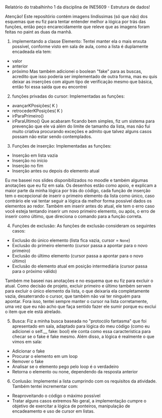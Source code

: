 Relatório do trabalhinho 1 da disciplina de INE5609 - Estrutura de dados!

Atenção! Este repositório contém imagens lindíssimas (só que não) dos esquemas que eu fiz para tentar entender melhor a lógica por trás das funções, então peço encarecidamente que releve que as imagens foram feitas no paint as duas da manhã.

1) implementando a classe Elemento:
Tentei manter ela o mais enxuta possível, conforme visto em sala de aula, como a lista é duplamente encadeada ela tem:
- valor 
- anterior 
- próximo 
Mas também adicionei o boolean "fake" para as buscas, acredito que isso poderia ser implementado de outra forma, mas eu quis deixar as inserções com algum tipo de verificação mesmo que básica, então foi essa saída que eu encontrei

2) funções privadas do cursor:
Implementadas as funções:
- avançarKPosições( K )
- retrocederKPosições( K )
- irParaPrimeiro()
- irParaUltimo()
Que acabaram ficando bem simples, fiz um sistema para prevenção que ele vá além do limite de tamanho da lista, mas não fui muito criativa procurando exceções e admito que talvez alguns casos possam não estar sendo contemplados.

3) Funções de inserção:
Implementadas as funções:
- Inserção em lista vazia
- Inserção no início
- Inserção no fim
- Inserção antes ou depois do elemento atual

Eu me baseei nos slides disponibilizados no moodle e também algumas anotações que eu fiz em sala. Os desenhos estão como apoio, e explicam a maior parte da minha lógica por trás do código, cada função de inserção tem o excepcional de inserir o primeiro elemento da lista como único, caso contrário ele vai tentar seguir a lógica da melhor forma possível dados os elementos ao redor. Também em inserir antes do atual, ele tem o erro caso você esteja tentando inserir um novo primeiro elemento, ou após, o erro de inserir como último, que direciona o comando para a função correta.


4) Funções de exclusão:
As funções de exclusão consideram os seguintes casos:
- Exclusão do único elemento (lista fica vazia, cursor = `None`)
- Exclusão do primeiro elemento (cursor passa a apontar para o novo primeiro)
- Exclusão do último elemento (cursor passa a apontar para o novo último)
- Exclusão do elemento atual em posição intermediária (cursor passa para o próximo válido)

Também me baseei nas anotações e no esquema que eu fiz para excluir o atual. Como decisão de projeto, excluir primeiro e último também servem para excluir o único elemento da lista, o que deixaria ela completamente vazia, desaterrando o cursor, que também não vai ter ninguém para apontar. Fora isso, tentei sempre manter o cursor na lista corretamente, uma vez que eu não acho que faça sentido fazer ele sumir porque eu exclui o item que ele está atrelado.

5) Busca:
Fiz a minha busca baseada no "protocólo fantasma" que foi apresentado em sala, adaptado para lógica do meu código (como eu adicionei o self.__ fake: bool) ele conta como essa característica para checar se o fake é fake mesmo. Além disso, a lógica é realmente o que vimos em sala:
- Adicionar o fake
- Procurar o elemento em um loop
- Remover o fake
- Analisar se o elemento pego pelo loop é o verdadeiro
- Retorna o elemento ou none, dependendo da resposta anterior

6) Conlusão:
Implementei a lista cumprindo com os requisitos da atividade. Também tentei incrementar com:
- Reaproveitando o código o máximo possível
- Tratar alguns casos extremos
No geral, a implementação cumpre o objetivo de exercitar a lógica de ponteiros, manipulação de encadeamento e uso de cursor em listas.